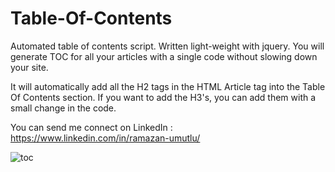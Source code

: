 # Table-Of-Contents
Automated table of contents script. Written light-weight with jquery. You will generate TOC for all your articles with a single code without slowing down your site.

It will automatically add all the H2 tags in the HTML Article tag into the Table Of Contents section. If you want to add the H3's, you can add them with a small change in the code.

You can send me connect on LinkedIn : https://www.linkedin.com/in/ramazan-umutlu/

![toc](https://user-images.githubusercontent.com/107100442/207359621-5d6859c4-9329-4b01-ab9d-0c7fb2da0002.png)
